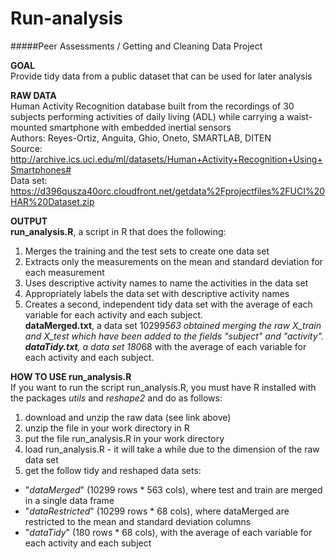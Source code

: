Run-analysis
============

#####Peer Assessments / Getting and Cleaning Data Project

**GOAL**  
Provide tidy data from a public dataset that can be used for later analysis

**RAW DATA**  
Human Activity Recognition database built from the recordings of 30 subjects performing activities of daily living (ADL) while carrying a waist-mounted smartphone with embedded inertial sensors  
Authors: Reyes-Ortiz, Anguita, Ghio, Oneto, SMARTLAB, DITEN  
Source: http://archive.ics.uci.edu/ml/datasets/Human+Activity+Recognition+Using+Smartphones#  
Data set: https://d396qusza40orc.cloudfront.net/getdata%2Fprojectfiles%2FUCI%20HAR%20Dataset.zip

**OUTPUT**  
**run_analysis.R**, a script in R that does the following:  
1. Merges the training and the test sets to create one data set  
2. Extracts only the measurements on the mean and standard deviation for each measurement  
3. Uses descriptive activity names to name the activities in the data set  
4. Appropriately labels the data set with descriptive activity names  
5. Creates a second, independent tidy data set with the average of each variable for each activity and each subject.  
**dataMerged.txt**, a data set 10299*563 obtained merging the raw X\_train and X\_test which have been added to the fields "subject" and "activity".  
**dataTidy.txt**, a data set 180*68 with the average of each variable for each activity and each subject.

**HOW TO USE run_analysis.R**  
If you want to run the script run_analysis.R, you must have R installed with the packages *utils* and *reshape2* and do as follows:  
1. download and unzip the raw data (see link above)  
2. unzip the file in your work directory in R  
3. put the file run_analysis.R in your work directory  
4. load run_analysis.R - it will take a while due to the dimension of the raw data set  
5. get the follow tidy and reshaped data sets:  
* "_dataMerged_" (10299 rows * 563 cols), where test and train are merged in a single data frame
* "_dataRestricted_" (10299 rows * 68 cols), where dataMerged are restricted to the mean and standard deviation columns
* "_dataTidy_" (180 rows * 68 cols), with the average of each variable for each activity and each subject 
